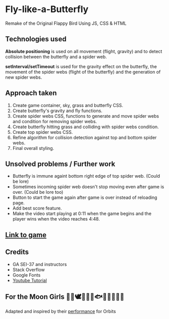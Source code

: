 # Fly-like-a-Butterfly

Remake of the Original Flappy Bird Using JS, CSS & HTML

## Technologies used

**Absolute positioning** is used on all movement (flight, gravity) and to detect collision between the butterfly and a spider web.

**setInterval/setTimeout** is used for the gravity effect on the butterfly, the movement of the spider webs (flight of the butterfly) and the generation of new spider webs.

## Approach taken

1. Create game container, sky, grass and butterfly CSS.
2. Create butterfly's gravity and fly functions.
3. Create spider webs CSS, functions to generate and move spider webs and condition for removing spider webs.
4. Create butterfly hitting grass and colliding with spider webs condition.
5. Create top spider webs CSS.
6. Refine algorithm for collision detection against top and bottom spider webs.
7. Final overall styling.

## Unsolved problems / Further work

- Butterfly is immune againt bottom right edge of top spider web. (Could be lore)
- Sometimes incoming spider web doesn't stop moving even after game is over. (Could be lore too)
- Button to start the game again after game is over instead of reloading page.
- Add best score feature.
- Make the video start playing at 0:11 when the game begins and the player wins when the video reaches 4:48.

## [Link to game](https://fly-like-a-butterfly.netlify.app/)

## Credits

- GA SEI-37 and instructors
- Stack Overflow
- Google Fonts
- [Youtube Tutorial](https://youtu.be/8xPsg6yv7TU)

## For the Moon Girls :rabbit::cat::dove::bear::deer::owl::fish::bat::swan::penguin::butterfly::wolf:

Adapted and inspired by their [performance](https://youtu.be/aXaHB4gGAys) for Orbits
